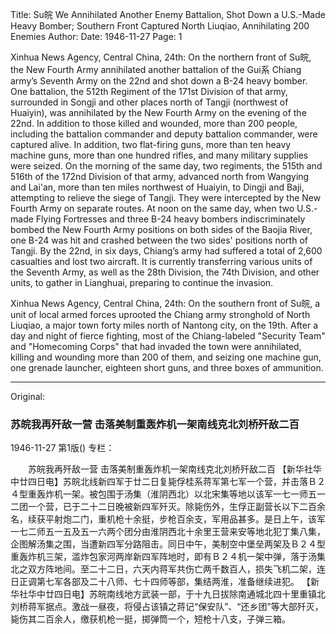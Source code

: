 Title: Su皖 We Annihilated Another Enemy Battalion, Shot Down a U.S.-Made Heavy Bomber; Southern Front Captured North Liuqiao, Annihilating 200 Enemies
Author:
Date: 1946-11-27
Page: 1

Xinhua News Agency, Central China, 24th: On the northern front of Su皖, the New Fourth Army annihilated another battalion of the Gui系 Chiang army’s Seventh Army on the 22nd and shot down a B-24 heavy bomber. One battalion, the 512th Regiment of the 171st Division of that army, surrounded in Songji and other places north of Tangji (northwest of Huaiyin), was annihilated by the New Fourth Army on the evening of the 22nd. In addition to those killed and wounded, more than 200 people, including the battalion commander and deputy battalion commander, were captured alive. In addition, two flat-firing guns, more than ten heavy machine guns, more than one hundred rifles, and many military supplies were seized. On the morning of the same day, two regiments, the 515th and 516th of the 172nd Division of that army, advanced north from Wangying and Lai'an, more than ten miles northwest of Huaiyin, to Dingji and Baji, attempting to relieve the siege of Tangji. They were intercepted by the New Fourth Army on separate routes. At noon on the same day, when two U.S.-made Flying Fortresses and three B-24 heavy bombers indiscriminately bombed the New Fourth Army positions on both sides of the Baojia River, one B-24 was hit and crashed between the two sides' positions north of Tangji. By the 22nd, in six days, Chiang’s army had suffered a total of 2,600 casualties and lost two aircraft. It is currently transferring various units of the Seventh Army, as well as the 28th Division, the 74th Division, and other units, to gather in Lianghuai, preparing to continue the invasion.

Xinhua News Agency, Central China, 24th: On the southern front of Su皖, a unit of local armed forces uprooted the Chiang army stronghold of North Liuqiao, a major town forty miles north of Nantong city, on the 19th. After a day and night of fierce fighting, most of the Chiang-labeled "Security Team" and "Homecoming Corps" that had invaded the town were annihilated, killing and wounding more than 200 of them, and seizing one machine gun, one grenade launcher, eighteen short guns, and three boxes of ammunition.



<hr /> 

Original: 


### 苏皖我再歼敌一营  击落美制重轰炸机一架南线克北刘桥歼敌二百

1946-11-27
第1版()
专栏：

　　苏皖我再歼敌一营
    击落美制重轰炸机一架南线克北刘桥歼敌二百
    【新华社华中廿四日电】苏皖北线新四军于廿二日复毙俘桂系蒋军第七军一个营，并击落Ｂ２４型重轰炸机一架。被包围于汤集（淮阴西北）以北宋集等地以该军一七一师五一二团一个营，已于二十二日晚被新四军歼灭。除毙伤外，生俘正副营长以下二百余名，续获平射炮二门，重机枪十余挺，步枪百余支，军用品甚多。是日上午，该军一七二师五一五及五一六两个团分由淮阴西北十余里王营来安等地北犯丁集八集，企图解汤集之围，当遭新四军分路阻击。同日中午，美制空中堡垒两架及Ｂ２４型重轰炸机三架，滥炸包家河两岸新四军阵地时，即有Ｂ２４机一架中弹，落于汤集北之双方阵地间。至二十二日，六天内蒋军共伤亡两千数百人，损失飞机二架，连日正调第七军各部及二十八师、七十四师等部，集结两淮，准备继续进犯。
    【新华社华中廿四日电】苏皖南线地方武装一部，于十九日拔除南通城北四十里重镇北刘桥蒋军据点。激战一昼夜，将侵占该镇之蒋记“保安队”、“还乡团”等大部歼灭，毙伤其二百余人，缴获机枪一挺，掷弹筒一个，短枪十八支，子弹三箱。
